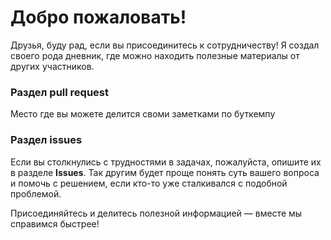 # Добро пожаловать!

Друзья, буду рад, если вы присоединитесь к сотрудничеству! Я создал своего рода дневник, где можно находить полезные материалы от других участников.
### Раздел pull request
Место где вы можете делится своми заметками по буткемпу
### Раздел issues
Если вы столкнулись с трудностями в задачах, пожалуйста, опишите их в разделе **Issues**. Так другим будет проще понять суть вашего вопроса и помочь с решением, если кто-то уже сталкивался с подобной проблемой.

Присоединяйтесь и делитесь полезной информацией — вместе мы справимся быстрее!


